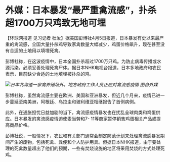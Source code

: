 # 外媒：日本暴发“最严重禽流感”，扑杀超1700万只鸡致无地可埋

【环球网报道 见习记者
杜汝】据美国彭博社4月5日报道，日本暴发有史以来最严重的禽流感，全国大量扑杀鸡导致家禽数量大幅减少，鸡蛋价格飙升，现在甚至没有合适的土地用以填埋死禽。

彭博社称，在这波疫情中，日本全国扑杀超过1700万只鸡。为防止病毒传播或水源污染，必须妥善处理死禽尸体。据日本NHK电视台报道，日本多地政府和农民表示，目前缺少合适的土地填埋被扑杀的鸡。

![](https://inews.gtimg.com/news_bt/OjWPPDVP_-B0gwZynT46CslnF93lBn9JkjEAEE-xF2hyEAA/1000)_日本北海道一家禽养殖场外，地方政府工作人员正应对禽流感疫情 图自外媒_

彭博社称，虽然禽流感主要在欧洲、美国和亚洲暴发，但近几个月来，疫情已进一步蔓延至南美洲，阿根廷、乌拉圭和玻利维亚相继报告了首例病例。

此外，在通胀担忧日益加剧的当下，禽流感疫情暴发也在扰乱全球肉类和鸡蛋供应。日本暴发的禽流感疫情迫使麦当劳和7-
11等商家暂停销售鸡蛋相关产品或提高商品价格。

彭博社说，一般情况下，农民和有关部门通常会制定防范计划来处理禽流感暴发期间产生的废物，包括死禽、粪便和个人防护用具。但据日本NHK报道，由于要处理的死禽数量超出了他们的预期，一些有焚烧设施的地区将采用焚烧的方式处理死鸡。

